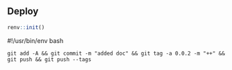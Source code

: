 ## Deploy

```R
renv::init()
```

#!/usr/bin/env bash

```
git add -A && git commit -m "added doc" && git tag -a 0.0.2 -m "++" && git push && git push --tags
```

